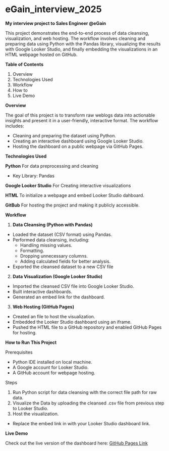 # eGain_interview_2025
**My interview project to Sales Engineer @eGain**

This project demonstrates the end-to-end process of data cleansing, visualization, and web hosting. 
The workflow involves cleaning and preparing data using Python with the Pandas library, visualizing the results with Google Looker Studio, and finally embedding the visualizations in an HTML webpage hosted on GitHub.

**Table of Contents**
1. Overview
2. Technologies Used
3. Workflow
4. How to
5. Live Demo

**Overview**


The goal of this project is to transform raw weblogs data into actionable insights and present it in a user-friendly, interactive format. The workflow includes:
- Cleaning and preparing the dataset using Python.
- Creating an interactive dashboard using Google Looker Studio.
- Hosting the dashboard on a public webpage via GitHub Pages.


**Technologies Used**


**Python** For data preprocessing and cleaning
- Key Library: Pandas

  
**Google Looker Studio** For Creating interactive visualizations


**HTML** To initialize a webpage and embed Looker Studio dahboard.


**GitBub** For hosting the project and making it publicly accessible. 



**Workflow**
1. **Data Cleansing (Python with Pandas)**
- Loaded the dataset (CSV format) using Pandas.
- Performed data cleansing, including:
    - Handling missing values.
    - Formatting.
    - Dropping unnecessary columns.
    - Adding calculated fields for better analysis.
- Exported the cleansed dataset to a new CSV file



2. **Data Visualization (Google Looker Studio)**
- Imported the cleansed CSV file into Google Looker Studio.
- Built interactive dashboards.
- Generated an embed link for the dashboard.


  
3. **Web Hosting (GitHub Pages)**
- Created an  file to host the visualization.
- Embedded the Looker Studio dashboard using an iframe. 
- Pushed the HTML file to a GitHub repository and enabled GitHub Pages for hosting.



**How to Run This Project**


Prerequisites

- Python IDE installed on local machine.
- A Google account for Looker Studio.
- A GitHub account for webpage hosting.

Steps

1. Run Python script for data cleansing with the correct file path for raw data.
2. Visualize the Data by uploading the cleansed .csv file from previous step to Looker Studio. 
3. Host the visualization.
- Replace the embed link in  with your Looker Studio dashboard link.

**Live Demo**


Check out the live version of the dashboard here: [GitHub Pages Link](https://noname447.github.io/eGain_interview_2025/)
